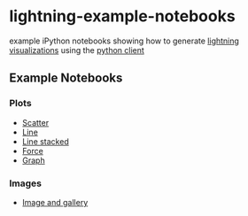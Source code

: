 lightning-example-notebooks
================================

example iPython notebooks showing how to generate [lightning visualizations](http://lightning-viz.github.io/) using the [python client](http://lightning-viz.github.io/lightning-python/)

## Example Notebooks

### Plots

* [Scatter](http://nbviewer.ipython.org/github/lightning-viz/lightning-example-notebooks/blob/master/plots/scatter.ipynb)
* [Line](http://nbviewer.ipython.org/github/lightning-viz/lightning-example-notebooks/blob/master/plots/line.ipynb)
* [Line stacked](http://nbviewer.ipython.org/github/lightning-viz/lightning-example-notebooks/blob/master/plots/linestacked.ipynb)
* [Force](http://nbviewer.ipython.org/github/lightning-viz/lightning-example-notebooks/blob/master/plots/force.ipynb)
* [Graph](http://nbviewer.ipython.org/github/lightning-viz/lightning-example-notebooks/blob/master/plots/graph.ipynb)

### Images

* [Image and gallery](http://nbviewer.ipython.org/github/lightning-viz/lightning-example-notebooks/blob/master/plots/images.ipynb)

